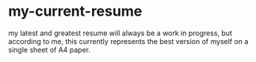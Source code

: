 # my-current-resume
my latest and greatest resume will always be a work in progress, but according to me, this currently represents the best version of myself on a single sheet of A4 paper. 
